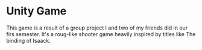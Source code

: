 # Unity Game
This game is a result of a group project I and two of my friends did in our firs semester. 
It's a roug-like shooter game heavily inspired by titles like The binding of Isaack.

